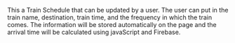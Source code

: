 This a Train Schedule that can be updated by a user. The user can put in the train name, destination, train time, and the frequency in which the train comes. The information will be stored automatically on the page and the arrival time will be calculated using javaScript and Firebase.



